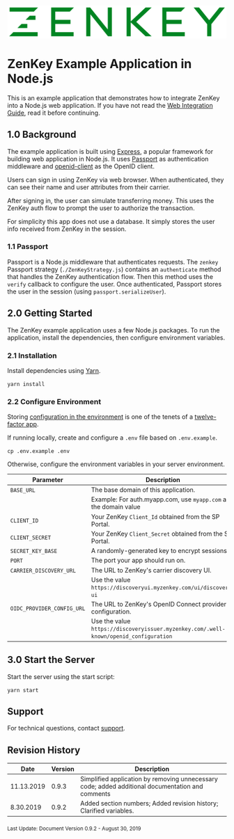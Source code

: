 ![Logo](../../image/ZenKey_rgb.png)

# ZenKey Example Application in Node.js

This is an example application that demonstrates how to integrate ZenKey into a Node.js web application. If you have not read the [Web Integration Guide](https://developer.myzenkey.com/web/), read it before continuing.

## 1.0 Background

The example application is built using [Express](https://github.com/expressjs/express), a popular framework for building web application in Node.js. It uses [Passport](https://github.com/jaredhanson/passport) as authentication middleware and [openid-client](https://github.com/panva/node-openid-client) as the OpenID client.

Users can sign in using ZenKey via web browser. When authenticated, they can see their name and user attributes from their carrier.

After signing in, the user can simulate transferring money. This uses the ZenKey auth flow to prompt the user to authorize the transaction.

For simplicity this app does not use a database. It simply stores the user info received from ZenKey in the session.

### 1.1 Passport

Passport is a Node.js middleware that authenticates requests. The `zenkey` Passport strategy (`./ZenKeyStrategy.js`) contains an `authenticate` method that handles the ZenKey authentication flow. Then this method uses the `verify` callback to configure the user. Once authenticated, Passport stores the user in the session (using `passport.serializeUser`).

## 2.0 Getting Started

The ZenKey example application uses a few Node.js packages. To run the application, install the dependencies, then configure environment variables.

### 2.1 Installation

Install dependencies using [Yarn](https://yarnpkg.com/).

```
yarn install
```

### 2.2 Configure Environment

Storing [configuration in the environment](http://12factor.net/config) is one of the tenets of a [twelve-factor app](http://12factor.net).

If running locally, create and configure a `.env` file based on `.env.example`.

```
cp .env.example .env
```

Otherwise, configure the environment variables in your server environment.

| Parameter        | Description  |
| ------------- | ------------- |  
|`BASE_URL`   |  The base domain of this application. |
|  |  Example: For auth.myapp.com, use `myapp.com` as the domain value |  
|`CLIENT_ID` | Your ZenKey `Client_Id` obtained from the SP Portal. |  
|`CLIENT_SECRET` | Your ZenKey `Client_Secret` obtained from the SP Portal.|
|`SECRET_KEY_BASE` | A randomly-generated key to encrypt sessions. |  
|`PORT` | The port your app should run on. |  
|`CARRIER_DISCOVERY_URL` | The URL to ZenKey's carrier discovery UI. |  
|  |  Use the value `https://discoveryui.myzenkey.com/ui/discovery-ui` |  
|`OIDC_PROVIDER_CONFIG_URL` | The URL to ZenKey's OpenID Connect provider configuration. |  
|  |  Use the value `https://discoveryissuer.myzenkey.com/.well-known/openid_configuration` |  

## 3.0 Start the Server

Start the server using the start script:

```
yarn start
```

## Support

For technical questions, contact [support](mailto:techsupport@myzenkey.com).

## Revision History

| Date      | Version | Description                                   |
| --------- | ------- | --------------------------------------------- |
| 11.13.2019 | 0.9.3  |  Simplified application by removing unnecessary code; added additional documentation and comments |
| 8.30.2019 | 0.9.2  |  Added section numbers; Added revision history; Clarified variables. |

<sub> Last Update:
Document Version 0.9.2 - August 30, 2019</sub>

